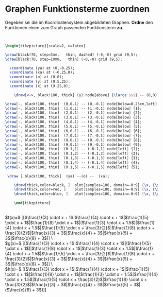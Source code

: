 <!--
version:  0.0.1

language: de

@style
input {
    text-align: center;
}

.flex-container {
    display: flex;
    flex-wrap: wrap;
    align-items: stretch;
    gap: 20px;
}

.flex-child {
    flex: 1;
    min-width: 350px;
    margin-right: 20px;
}

@media (max-width: 400px) {
    .flex-child {
        flex: 100%;
        margin-right: 0;
    }
}
@end

formula: \carry   \textcolor{red}{\scriptsize #1}
formula: \digit   \rlap{\carry{#1}}\phantom{#2}#2
formula: \permil  \text{‰}

import: https://raw.githubusercontent.com/LiaTemplates/Tikz-Jax/main/README.md

script: https://cdn.jsdelivr.net/gh/LiaTemplates/Tikz-Jax@main/dist/index.js


tags: Lineare Funktionen, Bruchrechnung, sehr leicht, niedrig, Angeben

comment: Welcher Term passt zu welchem Graphen?

author: Martin Lommatzsch

-->




# Graphen Funktionsterme zuordnen



Gegeben sei die im Koordinatensystem abgebildeten Graphen. **Ordne** den Funktionen einen zum Graph passenden Funktionsterm **zu**. 

<br>

```latex  @tikz 
\begin{tikzpicture}[scale=2, >=latex]

\draw[black!70, step=5mm,   thin, dashed] (-0,-0) grid (9,5);  
\draw[black!70, step=10mm,   thin] (-0,-0) grid (9,5);

  \coordinate (ya) at (0,-0.25);
  \coordinate (xa) at (-0.25,0);
  \coordinate (o) at (0,0);
  \coordinate (y) at (0,5.25);
  \coordinate (x) at (9.25,0);
  
    \draw[<->, black!100, thick] (y) node[above] {\large $y$} -- (0,0) --  (x) node[right]   {\large $x$};

\draw[-, black!100, thin]  (0,0.1) -- (0,-0.1) node[below=0.25cm,left] {0};
\draw[-, black!100, thin]  (1,0.1) -- (1,-0.1) node[below] {1};
\draw[-, black!100, thin]  (2,0.1) -- (2,-0.1) node[below] {2};
\draw[-, black!100, thin]  (3,0.1) -- (3,-0.1) node[below] {3};
\draw[-, black!100, thin]  (4,0.1) -- (4,-0.1) node[below] {4};
\draw[-, black!100, thin]  (5,0.1) -- (5,-0.1) node[below] {5};
\draw[-, black!100, thin]  (6,0.1) -- (6,-0.1) node[below] {6};
\draw[-, black!100, thin]  (7,0.1) -- (7,-0.1) node[below] {7};
\draw[-, black!100, thin]  (8,0.1) -- (8,-0.1) node[below] {8};
\draw[-, black!100, thin]  (9,0.1) -- (9,-0.1) node[below] {9};
\draw[-, black!100, thin]  (0.1,1) -- (-0.1,1) node[left] {1};
\draw[-, black!100, thin]  (0.1,2) -- (-0.1,2) node[left] {2};
\draw[-, black!100, thin]  (0.1,3) -- (-0.1,3) node[left] {3};
\draw[-, black!100, thin]  (0.1,4) -- (-0.1,4) node[left] {4};
\draw[-, black!100, thin]  (0.1,5) -- (-0.1,5) node[left] {5};
 
 \draw [ black!100, thick]  (ya) --(o) --  (xa);

	\draw[thick,color=black, ]  plot[samples=100, domain=-0:9] (\x, {\x/3 +1.5 } ) node[right] {\large $f$};  
	\draw[thick,color=red, ]    plot[samples=100, domain=-0:9] (\x, {\x/5 + 1 } ) node[right] {\large $g$};  
	\draw[thick,color=blue, ]   plot[samples=100, domain=-0:9] (\x, {\x/8 + 3 } ) node[right] {\large $h$};   
    
	\end{tikzpicture}
```

<br>
<section class="flex-container">

<div class="flex-child">
$f(x)=$ [[$\frac{1}{3} \cdot x + 1$|$\frac{1}{4} \cdot x + 1$|$\frac{1}{5} \cdot x + 1$|$\frac{1}{8} \cdot x + 1$|($\frac{1}{3} \cdot x + 1.5$)|$\frac{1}{4} \cdot x + 1.5$|$\frac{1}{5} \cdot x + \frac{3}{2}$|$\frac{1}{8} \cdot x + \frac{3}{2}$|$\frac{x}{3} + 3$|$\frac{x}{4} + 3$|$\frac{x}{5} + 3$|$\frac{x}{8} + 3$]] \
<br>
</div>

<div class="flex-child">
$g(x)=$ [[$\frac{1}{3} \cdot x + 1$|$\frac{1}{4} \cdot x + 1$|($\frac{1}{5} \cdot x + 1$)|$\frac{1}{8} \cdot x + 1$|$\frac{1}{3} \cdot x + 1.5$|$\frac{1}{4} \cdot x + 1.5$|$\frac{1}{5} \cdot x + \frac{3}{2}$|$\frac{1}{8} \cdot x + \frac{3}{2}$|$\frac{x}{3} + 3$|$\frac{x}{4} + 3$|$\frac{x}{5} + 3$|$\frac{x}{8} + 3$]] \
<br>
</div>

<div class="flex-child">
$h(x)=$ [[$\frac{1}{3} \cdot x + 1$|$\frac{1}{4} \cdot x + 1$|$\frac{1}{5} \cdot x + 1$|$\frac{1}{8} \cdot x + 1$|$\frac{1}{3} \cdot x + 1.5$|$\frac{1}{4} \cdot x + 1.5$|$\frac{1}{5} \cdot x + \frac{3}{2}$|$\frac{1}{8} \cdot x + \frac{3}{2}$|$\frac{x}{3} + 3$|$\frac{x}{4} + 3$|$\frac{x}{5} + 3$|($\frac{x}{8} + 3$)]] 

</div>

</section>
<br>
<br>

